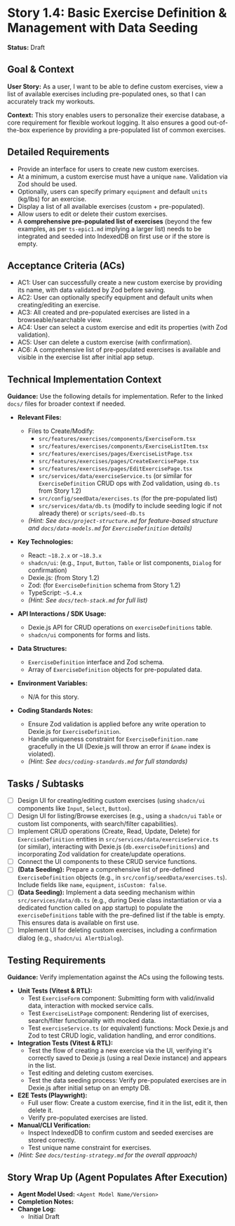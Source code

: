 # Story 1.4: Basic Exercise Definition & Management with Data Seeding

**Status:** Draft

## Goal & Context

**User Story:** As a user, I want to be able to define custom exercises, view a list of available exercises including pre-populated ones, so that I can accurately track my workouts.

**Context:** This story enables users to personalize their exercise database, a core requirement for flexible workout logging. It also ensures a good out-of-the-box experience by providing a pre-populated list of common exercises.

## Detailed Requirements

* Provide an interface for users to create new custom exercises.
* At a minimum, a custom exercise must have a unique `name`. Validation via Zod should be used.
* Optionally, users can specify primary `equipment` and default `units` (kg/lbs) for an exercise.
* Display a list of all available exercises (custom + pre-populated).
* Allow users to edit or delete their custom exercises.
* A **comprehensive pre-populated list of exercises** (beyond the few examples, as per `ts-epic1.md` implying a larger list) needs to be integrated and seeded into IndexedDB on first use or if the store is empty.

## Acceptance Criteria (ACs)

* AC1: User can successfully create a new custom exercise by providing its name, with data validated by Zod before saving.
* AC2: User can optionally specify equipment and default units when creating/editing an exercise.
* AC3: All created and pre-populated exercises are listed in a browseable/searchable view.
* AC4: User can select a custom exercise and edit its properties (with Zod validation).
* AC5: User can delete a custom exercise (with confirmation).
* AC6: A comprehensive list of pre-populated exercises is available and visible in the exercise list after initial app setup.

## Technical Implementation Context

**Guidance:** Use the following details for implementation. Refer to the linked `docs/` files for broader context if needed.

* **Relevant Files:**
  * Files to Create/Modify:
    * `src/features/exercises/components/ExerciseForm.tsx`
    * `src/features/exercises/components/ExerciseListItem.tsx`
    * `src/features/exercises/pages/ExerciseListPage.tsx`
    * `src/features/exercises/pages/CreateExercisePage.tsx`
    * `src/features/exercises/pages/EditExercisePage.tsx`
    * `src/services/data/exerciseService.ts` (or similar for `ExerciseDefinition` CRUD ops with Zod validation, using `db.ts` from Story 1.2)
    * `src/config/seedData/exercises.ts` (for the pre-populated list)
    * `src/services/data/db.ts` (modify to include seeding logic if not already there) or `scripts/seed-db.ts`
  * _(Hint: See `docs/project-structure.md` for feature-based structure and `docs/data-models.md` for `ExerciseDefinition` details)_

* **Key Technologies:**
  * React: `~18.2.x` or `~18.3.x`
  * `shadcn/ui`: (e.g., `Input`, `Button`, `Table` or list components, `Dialog` for confirmation)
  * Dexie.js: (from Story 1.2)
  * Zod: (for `ExerciseDefinition` schema from Story 1.2)
  * TypeScript: `~5.4.x`
  * _(Hint: See `docs/tech-stack.md` for full list)_

* **API Interactions / SDK Usage:**
  * Dexie.js API for CRUD operations on `exerciseDefinitions` table.
  * `shadcn/ui` components for forms and lists.

* **Data Structures:**
  * `ExerciseDefinition` interface and Zod schema.
  * Array of `ExerciseDefinition` objects for pre-populated data.

* **Environment Variables:**
  * N/A for this story.

* **Coding Standards Notes:**
  * Ensure Zod validation is applied before any write operation to Dexie.js for `ExerciseDefinition`.
  * Handle uniqueness constraint for `ExerciseDefinition.name` gracefully in the UI (Dexie.js will throw an error if `&name` index is violated).
  * _(Hint: See `docs/coding-standards.md` for full standards)_

## Tasks / Subtasks

* [ ] Design UI for creating/editing custom exercises (using `shadcn/ui` components like `Input`, `Select`, `Button`).
* [ ] Design UI for listing/Browse exercises (e.g., using a `shadcn/ui` `Table` or custom list components, with search/filter capabilities).
* [ ] Implement CRUD operations (Create, Read, Update, Delete) for `ExerciseDefinition` entities in `src/services/data/exerciseService.ts` (or similar), interacting with Dexie.js (`db.exerciseDefinitions`) and incorporating Zod validation for create/update operations.
* [ ] Connect the UI components to these CRUD service functions.
* [ ] **(Data Seeding):** Prepare a comprehensive list of pre-defined `ExerciseDefinition` objects (e.g., in `src/config/seedData/exercises.ts`). Include fields like `name`, `equipment`, `isCustom: false`.
* [ ] **(Data Seeding):** Implement a data seeding mechanism within `src/services/data/db.ts` (e.g., during Dexie class instantiation or via a dedicated function called on app startup) to populate the `exerciseDefinitions` table with the pre-defined list if the table is empty. This ensures data is available on first use.
* [ ] Implement UI for deleting custom exercises, including a confirmation dialog (e.g., `shadcn/ui AlertDialog`).

## Testing Requirements

**Guidance:** Verify implementation against the ACs using the following tests.

* **Unit Tests (Vitest & RTL):**
  * Test `ExerciseForm` component: Submitting form with valid/invalid data, interaction with mocked service calls.
  * Test `ExerciseListPage` component: Rendering list of exercises, search/filter functionality with mocked data.
  * Test `exerciseService.ts` (or equivalent) functions: Mock Dexie.js and Zod to test CRUD logic, validation handling, and error conditions.
* **Integration Tests (Vitest & RTL):**
  * Test the flow of creating a new exercise via the UI, verifying it's correctly saved to Dexie.js (using a real Dexie instance) and appears in the list.
  * Test editing and deleting custom exercises.
  * Test the data seeding process: Verify pre-populated exercises are in Dexie.js after initial setup on an empty DB.
* **E2E Tests (Playwright):**
  * Full user flow: Create a custom exercise, find it in the list, edit it, then delete it.
  * Verify pre-populated exercises are listed.
* **Manual/CLI Verification:**
  * Inspect IndexedDB to confirm custom and seeded exercises are stored correctly.
  * Test unique name constraint for exercises.
* _(Hint: See `docs/testing-strategy.md` for the overall approach)_

## Story Wrap Up (Agent Populates After Execution)

* **Agent Model Used:** `<Agent Model Name/Version>`
* **Completion Notes:**
* **Change Log:**
  * Initial Draft
